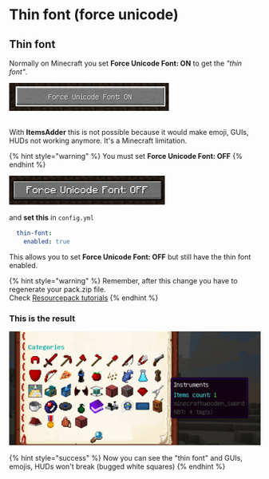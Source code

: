 # Thin font (force unicode)

## Thin font

Normally on Minecraft you set **Force Unicode Font: ON** to get the _"thin font"_.

![](<../../../../.gitbook/assets/immagine (5).png>)

\
With **ItemsAdder** this is not possible because it would make emoji, GUIs, HUDs not working anymore. It's a Minecraft limitation.

{% hint style="warning" %}
You must set **Force Unicode Font: OFF**&#x20;
{% endhint %}

![](<../../../../.gitbook/assets/immagine (6).png>)

and **set this** in `config.yml`

```yaml
  thin-font:
    enabled: true
```

This allows you to set **Force Unicode Font: OFF** but still have the thin font enabled.

{% hint style="warning" %}
Remember, after this change you have to regenerate your pack.zip file. \
Check [Resourcepack tutorials](../../../resourcepack-hosting/)
{% endhint %}

### This is the result

![](<../../../../.gitbook/assets/immagine (7).png>)

{% hint style="success" %}
Now you can see the "thin font" and GUIs, emojis, HUDs won't break (bugged white squares)
{% endhint %}
